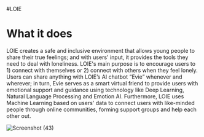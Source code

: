 
#LOIE

# What it does
LOIE creates a safe and inclusive environment that allows young people to share their true feelings; and with users' input, it provides the tools they need to deal with loneliness. LOIE's main purpose is to encourage users to 1) connect with themselves or 2) connect with others when they feel lonely. Users can share anything with LOIE’s AI chatbot “Evie” whenever and wherever; in turn, Evie serves as a smart virtual friend to provide users with emotional support and guidance using technology like Deep Learning, Natural Language Processing and Emotion AI. Furthermore, LOIE uses Machine Learning based on users' data to connect users with like-minded people through online communities, forming support groups and help each other out.


![Screenshot (43)](https://user-images.githubusercontent.com/76488736/117575467-e1dc2b00-b0af-11eb-845d-d8cc18cf92e6.png)
